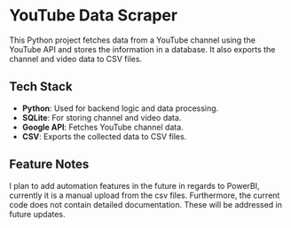# YouTube Data Scraper

This Python project fetches data from a YouTube channel using the YouTube API and stores the information in a database. It also exports the channel and video data to CSV files. 

## Tech Stack
- **Python**: Used for backend logic and data processing.
- **SQLite**: For storing channel and video data.
- **Google API**: Fetches YouTube channel data.
- **CSV**: Exports the collected data to CSV files.

## Feature Notes
I plan to add automation features in the future in regards to PowerBI, currently it is a manual upload from the csv files. Furthermore, the current code does not contain detailed documentation. These will be addressed in future updates.
